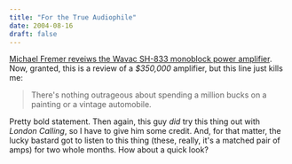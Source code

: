 ```yaml
---
title: "For the True Audiophile"
date: 2004-08-16
draft: false
---
```

[Michael Fremer reveiws the Wavac SH-833 monoblock power amplifier](https://www.stereophile.com/tubepoweramps/704wavac/index.html "Stereophile: Wavac SH-833 monoblock power amplifier"). Now, granted, this is a review of a _$350,000_ amplifier, but this line just kills me:

> There's nothing outrageous about spending a million bucks on a painting or a vintage automobile.  

Pretty bold statement. Then again, this guy _did_ try this thing out with _London Calling_, so I have to give him some credit. And, for that matter, the lucky bastard got to listen to this thing (these, really, it's a matched pair of amps) for two whole months. How about a quick look?
